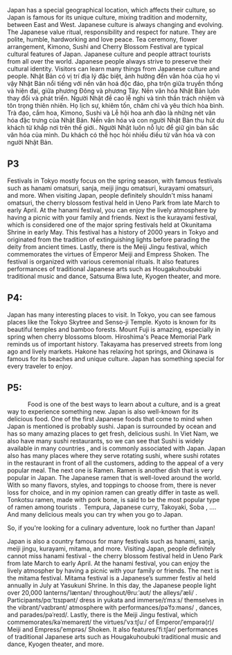  Japan has a special geographical location, which affects their culture, so Japan is famous for its unique culture, mixing tradition and modernity, between East and West. Japanese culture is always changing and evolving. The Japanese value ritual, responsibility and respect for nature. They are polite, humble, hardworking and love peace. Tea ceremony, flower arrangement, Kimono, Sushi and Cherry Blossom Festival are typical cultural features of Japan. Japanese culture and people attract tourists from all over the world. Japanese people always strive to preserve their cultural identity. Visitors can learn many things from Japanese culture and people.
Nhật Bản có vị trí địa lý đặc biệt, ảnh hưởng đến văn hóa của họ vì vậy Nhật Bản nổi tiếng với nền văn hoá độc đáo, pha trộn giữa truyền thống và hiện đại, giữa phương Đông và phương Tây. Nền văn hóa Nhật Bản luôn thay đổi và phát triển. Người Nhật đề cao lễ nghi và tinh thần trách nhiệm và tôn trọng thiên nhiên. Họ lịch sự, khiêm tốn, chăm chỉ và yêu thích hòa bình. Trà đạo, cắm hoa, Kimono, Sushi và Lễ hội hoa anh đào là những nét văn hóa đặc trưng của Nhật Bản. Nền văn hóa và con người Nhật Bản thu hút du khách từ khắp nơi trên thế giới.. Người Nhật luôn nỗ lực để giữ gìn bản sắc văn hóa của mình. Du khách có thể học hỏi nhiều điều từ văn hóa và con người Nhật Bản. 

## P3
Festivals in Tokyo mostly focus on the spring season, with famous festivals such as hanami omatsuri, sanja, meiji jingu omatsuri, kurayami omatsuri, and more. When visiting Japan, people definitely shouldn't miss hanami omatsuri, the cherry blossom festival held in Ueno Park from late March to early April. At the hanami festival, you can enjoy the lively atmosphere by having a picnic with your family and friends. Next is the kurayami festival, which is considered one of the major spring festivals held at Okunitama Shrine in early May. This festival has a history of 2000 years in Tokyo and originated from the tradition of extinguishing lights before parading the deity from ancient times. Lastly, there is the Meiji Jingu festival, which commemorates the virtues of Emperor Meiji and Empress Shoken. The festival is organized with various ceremonial rituals. It also features performances of traditional Japanese arts such as Hougakuhoubuki traditional music and dance, Satsuma Biwa lute, Kyogen theater, and more.

## P4:
Japan has many interesting places to visit. In Tokyo, you can see famous places like the Tokyo Skytree and Senso-ji Temple. Kyoto is known for its beautiful temples and bamboo forests. Mount Fuji is amazing, especially in spring when cherry blossoms bloom. Hiroshima's Peace Memorial Park reminds us of important history. Takayama has preserved streets from long ago and lively markets. Hakone has relaxing hot springs, and Okinawa is famous for its beaches and unique culture. Japan has something special for every traveler to enjoy.

## P5:
            Food is one of the best ways to learn about a culture, and is a great way to experience something new. Japan is also well-known for its delicious food. One of the first Japanese foods that come to mind when Japan is mentioned is probably sushi. Japan is surrounded by ocean and has so many amazing places to get fresh, delicious sushi. In Viet Nam, we also have many sushi restaurants, so we can see that Sushi is widely available in many countries , and is commonly associated with Japan. Japan also has many places where they serve rotating sushi, where sushi rotates in the restaurant in front of all the customers, adding to the appeal of a very popular meal. The next one is Ramen. Ramen is another dish that is very popular in Japan. The Japanese ramen that is well-loved around the world. With so many flavors, styles, and toppings to choose from, there is never loss for choice, and in my opinion ramen can greatly differ in taste as well. Tonkotsu ramen, made with pork bone, is said to be the most popular type of ramen among tourists .  Tempura, Japanese curry, Takoyaki, Soba , …. And many delicious meals you can try when you go to Japan.

So, if you're looking for a culinary adventure, look no further than Japan!

Japan is also a country famous for many festivals such as hanami, sanja, meiji jingu, kurayami, mitama, and more. Visiting Japan, people definitely cannot miss hanami festival - the cherry blossom festival held in Ueno Park from late March to early April. At the hanami festival, you can enjoy the lively atmospher by having a picnic with your family or friends.
The next is the mitama festival. Mitama festival is a Japanese’s summer festiv al held annually in July at Yasukuni Shrine. In this day, the Japanese people light over 20,000 lanterns/ˈlæntən/   throughout/θruːˈaʊt/  the alleys/ˈæli/ . Participants/pɑːˈtɪsɪpənt/  dress in yukata and immerse/ɪˈmɜːs/ themselves in the vibrant/ˈvaɪbrənt/ atmosphere with performances/pəˈfɔːməns/ , dances, and parades/pəˈreɪd/.
Lastly, there is the Meiji Jingu festival, which commemorates/kəˈmeməreɪt/  the virtues/ˈvɜːtʃuː/ of Emperor/ˈempərə(r)/ Meiji and Empress/ˈemprəs/ Shoken. It also features/ˈfiːtʃər/ performances of traditional Japanese arts such as Hougakuhoubuki traditional music and dance, Kyogen theater, and more.
